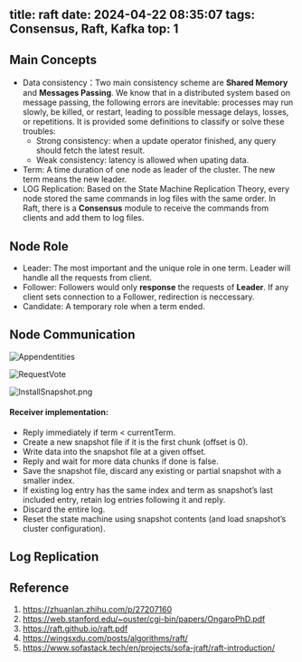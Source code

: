 title: raft
date: 2024-04-22 08:35:07
tags: Consensus, Raft, Kafka
top: 1
----------------------------

## Main Concepts

* Data consistency：Two main consistency scheme are **Shared Memory** and **Messages Passing**. We know that in a distributed system based on message passing, the following errors are inevitable: processes may run slowly, be killed, or restart, leading to possible message delays, losses, or repetitions. It is provided some definitions to classify or solve these troubles:
  * Strong consistency: when a update operator finished, any query should fetch the latest result.
  * Weak consistency: latency is allowed when upating data.
* Term: A time duration of one node as leader of the cluster. The new term means the new leader.
* LOG Replication: Based on the State Machine Replication Theory, every node stored the same commands in log files with the same order. In Raft, there is a **Consensus** module to receive the commands from clients and add them to log files.

## Node Role

* Leader: The most important and the unique role in one term. Leader will handle all the requests from client.
* Follower: Followers would only **response** the requests of **Leader**. If any client sets connection to a Follower, redirection is neccessary.
* Candidate: A temporary role when a term ended.

## Node Communication

![Appendentities](appendentities.png#pic_center)

![RequestVote](RequestVote.png#pic_center)

![InstallSnapshot.png](installsnapshot.png#pic_center)

#### Receiver implementation:

* Reply immediately if term < currentTerm.
* Create a new snapshot file if it is the first chunk (offset is 0).
* Write data into the snapshot file at a given offset.
* Reply and wait for more data chunks if done is false.
* Save the snapshot file, discard any existing or partial snapshot with a smaller index.
* If existing log entry has the same index and term as snapshot’s last included entry, retain log entries following it and reply.
* Discard the entire log.
* Reset the state machine using snapshot contents (and load snapshot’s cluster configuration).

## Log Replication

## Reference

1. https://zhuanlan.zhihu.com/p/27207160
2. https://web.stanford.edu/~ouster/cgi-bin/papers/OngaroPhD.pdf
3. https://raft.github.io/raft.pdf
4. https://wingsxdu.com/posts/algorithms/raft/
5. https://www.sofastack.tech/en/projects/sofa-jraft/raft-introduction/
